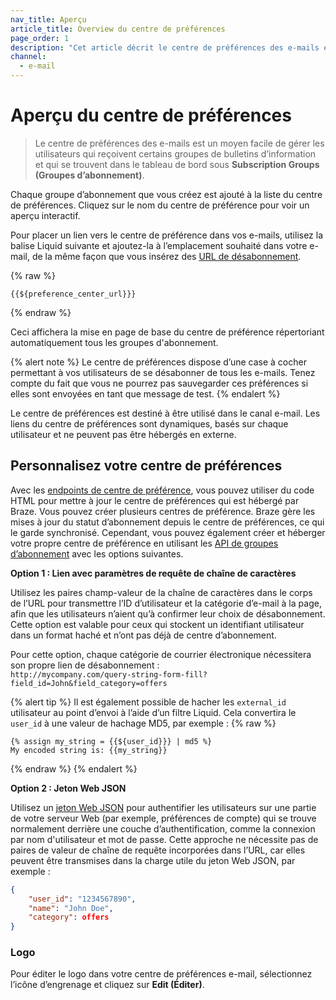 ```yaml
---
nav_title: Aperçu
article_title: Overview du centre de préférences
page_order: 1
description: "Cet article décrit le centre de préférences des e-mails et comment le personnaliser."
channel:
  - e-mail
---
```


# Aperçu du centre de préférences

> Le centre de préférences des e-mails est un moyen facile de gérer les utilisateurs qui reçoivent certains groupes de bulletins d’information et qui se trouvent dans le tableau de bord sous **Subscription Groups (Groupes d’abonnement)**. 

Chaque groupe d’abonnement que vous créez est ajouté à la liste du centre de préférences. Cliquez sur le nom du centre de préférence pour voir un aperçu interactif.

Pour placer un lien vers le centre de préférence dans vos e-mails, utilisez la balise Liquid suivante et ajoutez-la à l’emplacement souhaité dans votre e-mail, de la même façon que vous insérez des [URL de désabonnement](#custom-footer).

{% raw %}
```
{{${preference_center_url}}}
```
{% endraw %}

Ceci affichera la mise en page de base du centre de préférence répertoriant automatiquement tous les groupes d'abonnement.

{% alert note %}
Le centre de préférences dispose d’une case à cocher permettant à vos utilisateurs de se désabonner de tous les e-mails. Tenez compte du fait que vous ne pourrez pas sauvegarder ces préférences si elles sont envoyées en tant que message de test.
{% endalert %}

Le centre de préférences est destiné à être utilisé dans le canal e-mail. Les liens du centre de préférences sont dynamiques, basés sur chaque utilisateur et ne peuvent pas être hébergés en externe.

## Personnalisez votre centre de préférences

Avec les [endpoints de centre de préférence]({{site.baseurl}}/api/endpoints/preference_center/), vous pouvez utiliser du code HTML pour mettre à jour le centre de préférences qui est hébergé par Braze. Vous pouvez créer plusieurs centres de préférence. Braze gère les mises à jour du statut d’abonnement depuis le centre de préférences, ce qui le garde synchronisé. Cependant, vous pouvez également créer et héberger votre propre centre de préférence en utilisant les [API de groupes d’abonnement]({{site.baseurl}}/developer_guide/rest_api/subscription_group_api/) avec les options suivantes.

**Option 1 : Lien avec paramètres de requête de chaîne de caractères**

Utilisez les paires champ-valeur de la chaîne de caractères dans le corps de l’URL pour transmettre l’ID d’utilisateur et la catégorie d’e-mail à la page, afin que les utilisateurs n’aient qu’à confirmer leur choix de désabonnement. Cette option est valable pour ceux qui stockent un identifiant utilisateur dans un format haché et n’ont pas déjà de centre d’abonnement.

Pour cette option, chaque catégorie de courrier électronique nécessitera son propre lien de désabonnement :<br>
`http://mycompany.com/query-string-form-fill?field_id=John&field_category=offers`

{% alert tip %}
Il est également possible de hacher les `external_id` utilisateur au point d’envoi à l’aide d’un filtre Liquid. Cela convertira le `user_id` à une valeur de hachage MD5, par exemple :
{% raw %}
```liquid
{% assign my_string = {{${user_id}}} | md5 %}
My encoded string is: {{my_string}}
```
{% endraw %}
{% endalert %}

**Option 2 : Jeton Web JSON**

Utilisez un [jeton Web JSON](https://auth0.com/learn/json-web-tokens/) pour authentifier les utilisateurs sur une partie de votre serveur Web (par exemple, préférences de compte) qui se trouve normalement derrière une couche d’authentification, comme la connexion par nom d'utilisateur et mot de passe. Cette approche ne nécessite pas de paires de valeur de chaîne de requête incorporées dans l’URL, car elles peuvent être transmises dans la charge utile du jeton Web JSON, par exemple :

```json
{
    "user_id": "1234567890",
    "name": "John Doe",
    "category": offers
}
```

### Logo

Pour éditer le logo dans votre centre de préférences e-mail, sélectionnez l’icône d’engrenage <i class="fas fa-cog"></i> et cliquez sur **Edit (Éditer)**.
